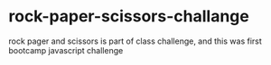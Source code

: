 # rock-paper-scissors-challange
 rock pager and scissors is part of class challenge, and this was first bootcamp javascript challenge 
